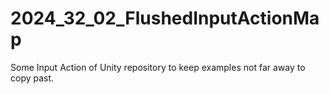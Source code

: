 # 2024_32_02_FlushedInputActionMap
Some Input Action of Unity repository to keep examples not far away to copy past.
